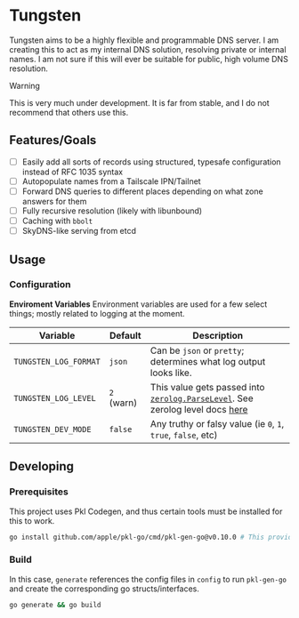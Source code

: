 # Tungsten

Tungsten aims to be a highly flexible and programmable DNS server. I am creating this to act as my internal DNS solution, resolving private or internal names. I am not sure if this will ever be suitable for public, high volume DNS resolution.

> [!WARNING]
> This is very much under development. It is far from stable, and I do not recommend that others use this.

## Features/Goals

- [ ] Easily add all sorts of records using structured, typesafe configuration instead of RFC 1035 syntax
- [ ] Autopopulate names from a Tailscale IPN/Tailnet
- [ ] Forward DNS queries to different places depending on what zone answers for them
- [ ] Fully recursive resolution (likely with libunbound)
- [ ] Caching with `bbolt`
- [ ] SkyDNS-like serving from etcd

## Usage

### Configuration

**Enviroment Variables**
Environment variables are used for a few select things; mostly related to logging at the moment.

| Variable              | Default    | Description                                                                                                                                                                                   |
|-----------------------|------------|-----------------------------------------------------------------------------------------------------------------------------------------------------------------------------------------------|
| `TUNGSTEN_LOG_FORMAT` | `json`     | Can be `json` or `pretty`; determines what log output looks like.                                                                                                                             |
| `TUNGSTEN_LOG_LEVEL`  | `2` (warn) | This value gets passed into [`zerolog.ParseLevel`](https://pkg.go.dev/github.com/rs/zerolog@v1.34.0#ParseLevel). See zerolog level docs [here](https://github.com/rs/zerolog#leveled-logging) |
| `TUNGSTEN_DEV_MODE`   | `false`    | Any truthy or falsy value (ie `0`, `1`, `true`, `false`, etc)                                                                                                                                 |

## Developing

### Prerequisites

This project uses Pkl Codegen, and thus certain tools must be installed for this to work.

```sh
go install github.com/apple/pkl-go/cmd/pkl-gen-go@v0.10.0 # This provides the `pkl-gen-go` command
```

### Build

In this case, `generate` references the config files in `config` to run `pkl-gen-go` and create the corresponding go structs/interfaces.

```sh
go generate && go build
```
